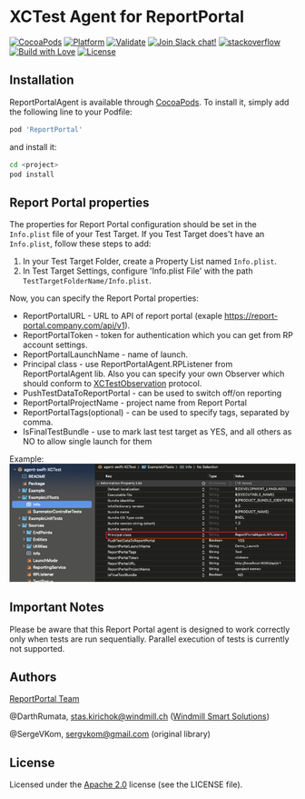 # XCTest Agent for ReportPortal


[![CocoaPods](https://img.shields.io/cocoapods/v/ReportPortal.svg?style=flat)](http://cocoapods.org/pods/ReportPortal)
[![Platform](https://img.shields.io/cocoapods/p/ReportPortal.svg?style=flat)](http://cocoapods.org/pods/ReportPortal)
[![Validate](https://github.com/reportportal/agent-swift-XCTest/actions/workflows/validate.yml/badge.svg)](https://github.com/reportportal/agent-swift-XCTest/actions/workflows/validate.yml)
[![Join Slack chat!](https://img.shields.io/badge/slack-join-brightgreen.svg)](https://slack.epmrpp.reportportal.io/)
[![stackoverflow](https://img.shields.io/badge/reportportal-stackoverflow-orange.svg?style=flat)](http://stackoverflow.com/questions/tagged/reportportal)
[![Build with Love](https://img.shields.io/badge/build%20with-❤%EF%B8%8F%E2%80%8D-lightgrey.svg)](http://reportportal.io?style=flat)
[![License](https://img.shields.io/badge/License-Apache%202.0-blue.svg)](https://opensource.org/licenses/Apache-2.0)

## Installation

ReportPortalAgent is available through [CocoaPods](http://cocoapods.org). To install
it, simply add the following line to your Podfile:

```ruby
pod 'ReportPortal'
```
and install it:
```bash
cd <project>
pod install
```

## Report Portal properties

The properties for Report Portal configuration should be set in the `Info.plist` file of your Test Target. If you Test Target does't have an `Info.plist`, follow these steps to add:

1. In your Test Target Folder, create a Property List named `Info.plist`.
2. In Test Target Settings, configure 'Info.plist File' with the path `TestTargetFolderName/Info.plist`.

Now, you can specify the Report Portal properties:

* ReportPortalURL - URL to API of report portal (exaple https://report-portal.company.com/api/v1).
* ReportPortalToken - token for authentication which you can get from RP account settings.
* ReportPortalLaunchName - name of launch.
* Principal class - use ReportPortalAgent.RPListener from ReportPortalAgent lib. Also you can specify your own Observer which should conform to [XCTestObservation](https://developer.apple.com/documentation/xctest/xctestobservation) protocol.
* PushTestDataToReportPortal - can be used to switch off/on reporting
* ReportPortalProjectName - project name from Report Portal
* ReportPortalTags(optional) - can be used to specify tags, separated by comma.
* IsFinalTestBundle - use to mark last test target as YES, and all others as NO to allow single launch for them

Example:
![Alt text](./Screen%20Shot.png)

## Important Notes

Please be aware that this Report Portal agent is designed to work correctly only when tests are run sequentially. Parallel execution of tests is currently not supported.

## Authors
[ReportPortal Team](support@reportportal.io)

@DarthRumata, <stas.kirichok@windmill.ch> ([Windmill Smart Solutions](https://github.com/Windmill-Smart-Solutions))

@SergeVKom, <sergvkom@gmail.com> (original library)

## License

Licensed under the [Apache 2.0](https://www.apache.org/licenses/LICENSE-2.0) license (see the LICENSE file).
